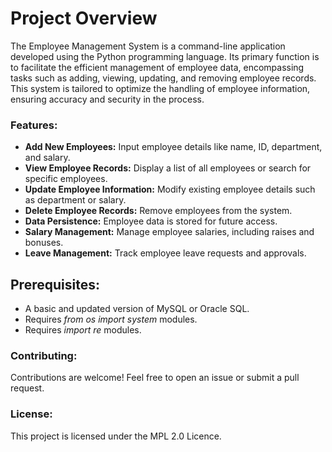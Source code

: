 # Project Overview

The Employee Management System is a command-line application developed using the Python programming language. Its primary function is to facilitate the efficient management of employee data, encompassing tasks such as adding, viewing, updating, and removing employee records. This system is tailored to optimize the handling of employee information, ensuring accuracy and security in the process.

### Features:

- **Add New Employees:** Input employee details like name, ID, department, and salary.
- **View Employee Records:** Display a list of all employees or search for specific employees.
- **Update Employee Information:** Modify existing employee details such as department or salary.
- **Delete Employee Records:** Remove employees from the system.
- **Data Persistence:** Employee data is stored for future access.
- **Salary Management:** Manage employee salaries, including raises and bonuses.
- **Leave Management:** Track employee leave requests and approvals.

## Prerequisites:

- A basic and updated version of MySQL or Oracle SQL.
- Requires *from os import system* modules.
- Requires *import re* modules.

### Contributing:

Contributions are welcome! Feel free to open an issue or submit a pull request.

### License:

This project is licensed under the MPL 2.0 Licence.
